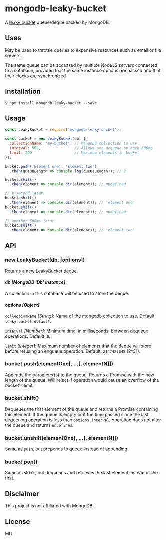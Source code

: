 # mongodb-leaky-bucket
A [leaky bucket](https://en.wikipedia.org/wiki/Leaky_bucket) queue/deque backed by MongoDB.

## Uses
May be used to throttle queries to expensive resources such as email or file servers.

The same queue can be accessed by multiple NodeJS servers connected to a database, provided that the same instance options are passed and that their clocks are synchronized.

## Installation

```
$ npm install mongodb-leaky-bucket --save
```

## Usage

```javascript
const LeakyBucket = require('mongodb-leaky-bucket');

const bucket = new LeakyBucket(db, {
  collectionName: 'my-bucket', // MongoDB collection to use
  interval: 500,               // Allows one dequeue op each 500ms
  limit: 200                   // Maximum elements in bucket
});

bucket.push('Element one', 'Element two')
  .then(queueLength => console.log(queueLength)); // 2

bucket.shift()
  .then(element => console.dir(element)); // undefined

// a second later
bucket.shift()
  .then(element => console.dir(element)); // 'element one'
bucket.shift()
  .then(element => console.dir(element)); // undefined

// another 500ms later
bucket.shift()
  .then(element => console.dir(element)); // 'element two'
```

## API

### new LeakyBucket(db, [options])
Returns a new LeakyBucket deque.

#### db _[MongoDB 'Db' instance]_
A collection in this database will be used to store the deque.

#### options _[Object]_
`collectionName` _[String]_: Name of the mongodb collection to use. Default: `leaky-bucket-default`.

`interval` _[Number]_: Minimum time, in milliseconds, between dequeue operations. Default: `0`.

`limit` _[Integer]_: Maximum number of elements that the deque will store before refusing an enqueue operation. Default: `2147483648` (2^31).

### bucket.push(elementOne[, ...[, elementN]])
Appends the parameter(s) to the queue. Returns a Promise with the new length of the queue. Will reject if operation would cause an overflow of the bucket's limit.

### bucket.shift()
Dequeues the first element of the queue and returns a Promise containing this element. If the queue is empty or if the time passed since the last dequeuing operation is less than `options.interval`, operation does not alter the queue and returns `undefined`.

### bucket.unshift(elementOne[, ...[, elementN]])
Same as `push`, but prepends to queue instead of appending.

### bucket.pop()
Same as `shift`, but dequeues and retrieves the last element instead of the first.

## Disclaimer
This project is not affiliated with MongoDB.

## License
MIT
